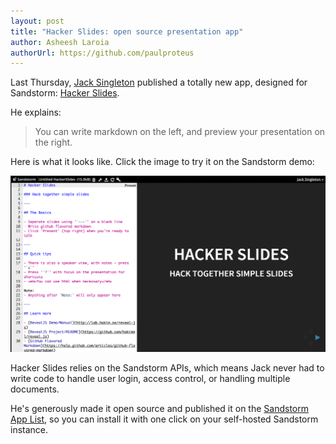 ```yaml
---
layout: post
title: "Hacker Slides: open source presentation app"
author: Asheesh Laroia
authorUrl: https://github.com/paulproteus
---
```


Last Thursday, [Jack Singleton](https://github.com/jacksingleton) published a
totally new app, designed for Sandstorm:
[Hacker Slides](https://github.com/jacksingleton/hacker-slides).

He explains:

<blockquote style="width: auto;"><p>You can write markdown on the left, and
preview your presentation on the right.</p></blockquote>

Here is what it looks like. Click the image to try it on the Sandstorm demo:

<a href="https://demo.sandstorm.io/appdemo/7qvcjh7gk0rzdx1s3c8gufd288sesf6vvdt297756xcv4q8xxvhh">
<img width="600" src="/news/images/hacker-slides.png">
</a>

Hacker Slides relies on the Sandstorm APIs, which means Jack never had to write
code to handle user login, access control, or handling multiple documents.

He's generously made it open source and published it on the
[Sandstorm App List](https://sandstorm.io/apps/), so you can install it with one
click on your self-hosted Sandstorm instance. 

